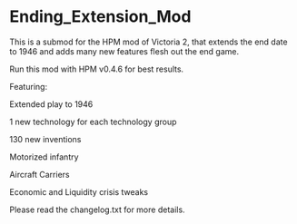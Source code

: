 # Ending_Extension_Mod
This is a submod for the HPM mod of Victoria 2, that extends the end date to 1946 and adds many new features flesh out the end game. 

Run this mod with HPM v0.4.6 for best results.


Featuring:

Extended play to 1946

1 new technology for each technology group

130 new inventions

Motorized infantry

Aircraft Carriers

Economic and Liquidity crisis tweaks


Please read the changelog.txt for more details.

